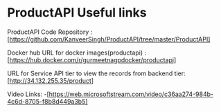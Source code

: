 
# ProductAPI Useful links

ProductAPI Code Repository : [https://github.com/KanveerSingh/ProductAPI/tree/master/ProductAPI]

Docker hub URL for docker images(productapi) : [https://hub.docker.com/r/gurmeetnagpdocker/productapi]

URL for Service API tier to view the records from backend tier:  [http://34.132.255.35/product]

Video Links: -[https://web.microsoftstream.com/video/c36aa274-984b-4c6d-8705-f8b8d449a3b5]

